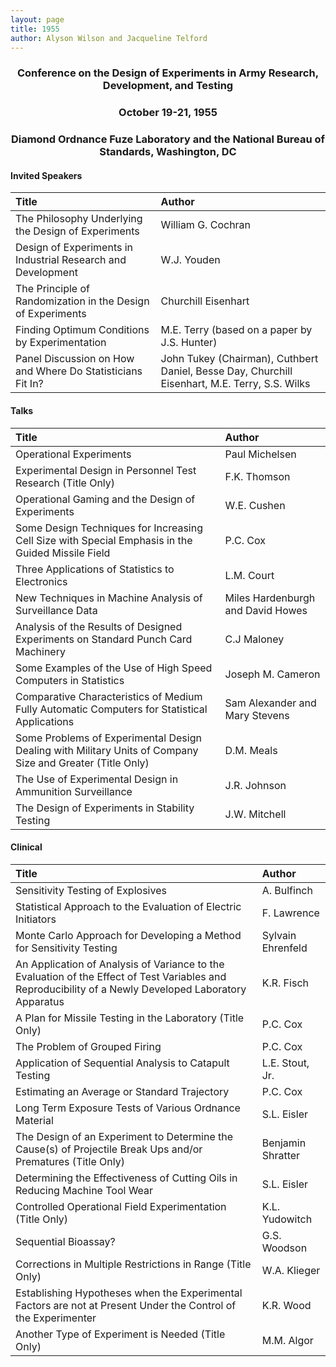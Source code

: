 ```yaml
---
layout: page
title: 1955
author: Alyson Wilson and Jacqueline Telford
---
```

<div align="center"><h3>Conference on the Design of Experiments in Army Research, Development, and Testing</h3></div>
<div align="center"><h3>October 19-21, 1955</h3></div>
<div align="center"><h3>Diamond Ordnance Fuze Laboratory and the National Bureau of Standards, Washington, DC</h3></div>

#### Invited Speakers

| Title | Author |
| :--- | :--- |
| The Philosophy Underlying the Design of Experiments | William G. Cochran |
| Design of Experiments in Industrial Research and Development | W.J. Youden |
| The Principle of Randomization in the Design of Experiments | Churchill Eisenhart |
| Finding Optimum Conditions by Experimentation | M.E. Terry (based on a paper by J.S. Hunter) |
| Panel Discussion on How and Where Do Statisticians Fit In? | John Tukey (Chairman), Cuthbert Daniel, Besse Day, Churchill Eisenhart, M.E. Terry, S.S. Wilks |

#### Talks

| Title | Author |
| :--- | :--- |
| Operational Experiments | Paul Michelsen |
| Experimental Design in Personnel Test Research (Title Only) | F.K. Thomson |
| Operational Gaming and the Design of Experiments | W.E. Cushen |
| Some Design Techniques for Increasing Cell Size with Special Emphasis in the Guided Missile Field | P.C. Cox |
| Three Applications of Statistics to Electronics | L.M. Court |
| New Techniques in Machine Analysis of Surveillance Data | Miles Hardenburgh and David Howes |
| Analysis of the Results of Designed Experiments on Standard Punch Card Machinery | C.J Maloney |
| Some Examples of the Use of High Speed Computers in Statistics | Joseph M. Cameron |
| Comparative Characteristics of Medium Fully Automatic Computers for Statistical Applications | Sam Alexander and Mary Stevens |
| Some Problems of Experimental Design Dealing with Military Units of Company Size and Greater (Title Only) | D.M. Meals |
| The Use of Experimental Design in Ammunition Surveillance | J.R. Johnson |
| The Design of Experiments in Stability Testing | J.W. Mitchell |

#### Clinical

| Title | Author |
| :--- | :--- |
| Sensitivity Testing of Explosives | A. Bulfinch |
| Statistical Approach to the Evaluation of Electric Initiators | F. Lawrence |
| Monte Carlo Approach for Developing a Method for Sensitivity Testing | Sylvain Ehrenfeld |
| An Application of Analysis of Variance to the Evaluation of the Effect of Test Variables and Reproducibility of a Newly Developed Laboratory Apparatus | K.R. Fisch |
| A Plan for Missile Testing in the Laboratory (Title Only) | P.C. Cox |
| The Problem of Grouped Firing | P.C. Cox |
| Application of Sequential Analysis to Catapult Testing | L.E. Stout, Jr. |
| Estimating an Average or Standard Trajectory | P.C. Cox |
| Long Term Exposure Tests of Various Ordnance Material | S.L. Eisler |
| The Design of an Experiment to Determine the Cause(s) of Projectile Break Ups and/or Prematures (Title Only) | Benjamin Shratter |
| Determining the Effectiveness of Cutting Oils in Reducing Machine Tool Wear | S.L. Eisler |
| Controlled Operational Field Experimentation (Title Only) | K.L. Yudowitch |
| Sequential Bioassay? | G.S. Woodson |
| Corrections in Multiple Restrictions in Range (Title Only) | W.A. Klieger |
| Establishing Hypotheses when the Experimental Factors are not at Present Under the Control of the Experimenter | K.R. Wood |
| Another Type of Experiment is Needed (Title Only) | M.M. Algor |
